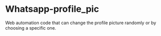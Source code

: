 # Whatsapp-profile_pic
Web automation code that can change the profile picture randomly or by choosing a specific one.
